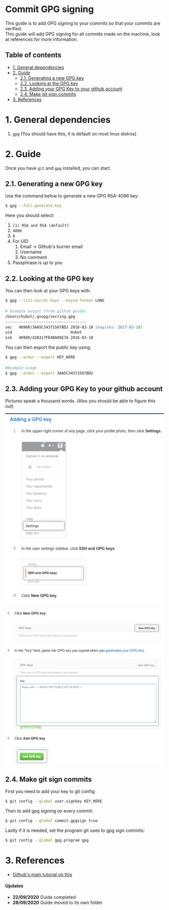 # Commit GPG signing

This guide is to add GPG signing to your commits so that your commits are verified.  
This guide will add GPG signing for all commits made on the machine, look at references for more information.  

## Table of contents
- [1. General dependencies](#1-general-dependencies)
- [2. Guide](#2-guide)
  - [2.1. Generating a new GPG key](#21-generating-a-new-gpg-key)
  - [2.2. Looking at the GPG key](#22-looking-at-the-gpg-key)
  - [2.3. Adding your GPG Key to your github account](#23-adding-your-gpg-key-to-your-github-account)
  - [2.4. Make git sign commits](#24-make-git-sign-commits)
- [3. References](#3-references)

# 1. General dependencies
1. `gpg` (You should have this, it is default on most linux distros)

# 2. Guide

Once you have `git` and `gpg` installed, you can start.  

## 2.1. Generating a new GPG key

Use the command below to generate a new GPG RSA-4096 key:  
```zsh
$ gpg --full-generate-key
```

Here you should select:  
1. `(1) RSA and RSA (default)`
2. `4096`
3. `0`
4. For UID
   1. Email &rarr; Github's burner email
   2. Username
   3. No comment
5. Passphrase is up to you

## 2.2. Looking at the GPG key

You can then look at your GPG keys with:
```zsh
$ gpg --list-secret-keys --keyid-format LONG

# Example output (From github guide)
/Users/hubot/.gnupg/secring.gpg
------------------------------------
sec   4096R/3AA5C34371567BD2 2016-03-10 [expires: 2017-03-10]
uid                          Hubot 
ssb   4096R/42B317FD4BA89E7A 2016-03-10
```

You can then export the public key using:
```zsh
$ gpg --armor --export KEY_HERE

#Example usage
$ gpg --armor --export 3AA5C34371567BD2
```

## 2.3. Adding your GPG Key to your github account

Pictures speak a thousand words. (Also you should be able to figure this out)

![Add keys to github 1](assets/add_github_1.png)

![Add keys to github 2](assets/add_github_2.png)

## 2.4. Make git sign commits

First you need to add your key to git config:  
```zsh
$ git config --global user.signkey KEY_HERE
```

Then to add gpg signing on every commit:  
```zsh
$ git config --global commit.gpgsign true
```

Lastly if it is needed, set the program git uses to gpg sign commits:  
```zsh
$ git config --global gpg.program gpg
```

# 3. References

- [Github's main tutorial on this](https://docs.github.com/en/github/authenticating-to-github/managing-commit-signature-verification)

#### Updates

- **22/09/2020** Guide completed
- **28/09/2020** Guide moved to its own folder